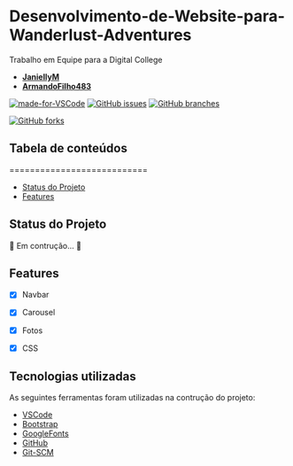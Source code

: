 # Desenvolvimento-de-Website-para-Wanderlust-Adventures
Trabalho em Equipe para a Digital College

- [**JaniellyM**](https://github.com/JaniellyM)
- [**ArmandoFilho483**](https://github.com/ArmandoFilho483)




[![made-for-VSCode](https://img.shields.io/badge/Made%20for-VSCode-1f425f.svg)](https://code.visualstudio.com/)
[![GitHub issues](https://img.shields.io/github/issues/JaniellyM/Desenvolvimento-de-Website-para-Wanderlust-Adventures.svg)](https://github.com/JaniellyM/Desenvolvimento-de-Website-para-Wanderlust-Adventures/issues)
[![GitHub branches](https://badgen.net/github/branches/JaniellyM/Desenvolvimento-de-Website-para-Wanderlust-Adventures)](https://github.com/JaniellyM/Desenvolvimento-de-Website-para-Wanderlust-Adventures/branches)

[![GitHub forks](https://img.shields.io/github/forks/JaniellyM/Desenvolvimento-de-Website-para-Wanderlust-Adventures.svg?style=social&label=Fork&maxAge=2592000)](https://github.com/JaniellyM/Desenvolvimento-de-Website-para-Wanderlust-Adventures/forks)



## Tabela de conteúdos
===========================

* [Status do Projeto](##Features)
* [Features](##Features)



## Status do Projeto

 :construction: Em contrução... :construction:



## Features

- [x] Navbar
- [x] Carousel
- [x] Fotos
- [x] CSS



## Tecnologias utilizadas

As seguintes ferramentas foram utilizadas na contrução do projeto:

- [VSCode](https://code.visualstudio.com/)
- [Bootstrap](https://getbootstrap.com/)
- [GoogleFonts](https://fonts.google.com/)
- [GitHub](https://github.com/)
- [Git-SCM](https://git-scm.com/)